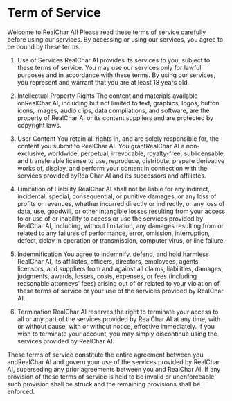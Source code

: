 # Term of Service

Welcome to RealChar AI! Please read these terms of service carefully before using our services. By accessing or using our services, you agree to be bound by these terms.

1. Use of Services RealChar AI provides its services to you, subject to these terms of service. You may use our services only for lawful purposes and in accordance with these terms. By using our services, you represent and warrant that you are at least 18 years old.

2. Intellectual Property Rights The content and materials available onRealChar AI, including but not limited to text, graphics, logos, button icons, images, audio clips, data compilations, and software, are the property of RealChar AI or its content suppliers and are protected by copyright laws.

3. User Content You retain all rights in, and are solely responsible for, the content you submit to RealChar AI. You grantRealChar AI a non-exclusive, worldwide, perpetual, irrevocable, royalty-free, sublicensable, and transferable license to use, reproduce, distribute, prepare derivative works of, display, and perform your content in connection with the services provided byRealChar AI and its successors and affiliates.

4. Limitation of Liability RealChar AI shall not be liable for any indirect, incidental, special, consequential, or punitive damages, or any loss of profits or revenues, whether incurred directly or indirectly, or any loss of data, use, goodwill, or other intangible losses resulting from your access to or use of or inability to access or use the services provided by RealChar AI, including, without limitation, any damages resulting from or related to any failures of performance, error, omission, interruption, defect, delay in operation or transmission, computer virus, or line failure.

5. Indemnification You agree to indemnify, defend, and hold harmless RealChar AI, its affiliates, officers, directors, employees, agents, licensors, and suppliers from and against all claims, liabilities, damages, judgments, awards, losses, costs, expenses, or fees (including reasonable attorneys' fees) arising out of or related to your violation of these terms of service or your use of the services provided by RealChar AI.

6. Termination RealChar AI reserves the right to terminate your access to all or any part of the services provided by RealChar AI at any time, with or without cause, with or without notice, effective immediately. If you wish to terminate your account, you may simply discontinue using the services provided by RealChar AI.

These terms of service constitute the entire agreement between you andRealChar AI and govern your use of the services provided by RealChar AI, superseding any prior agreements between you and RealChar AI. If any provision of these terms of service is held to be invalid or unenforceable, such provision shall be struck and the remaining provisions shall be enforced.